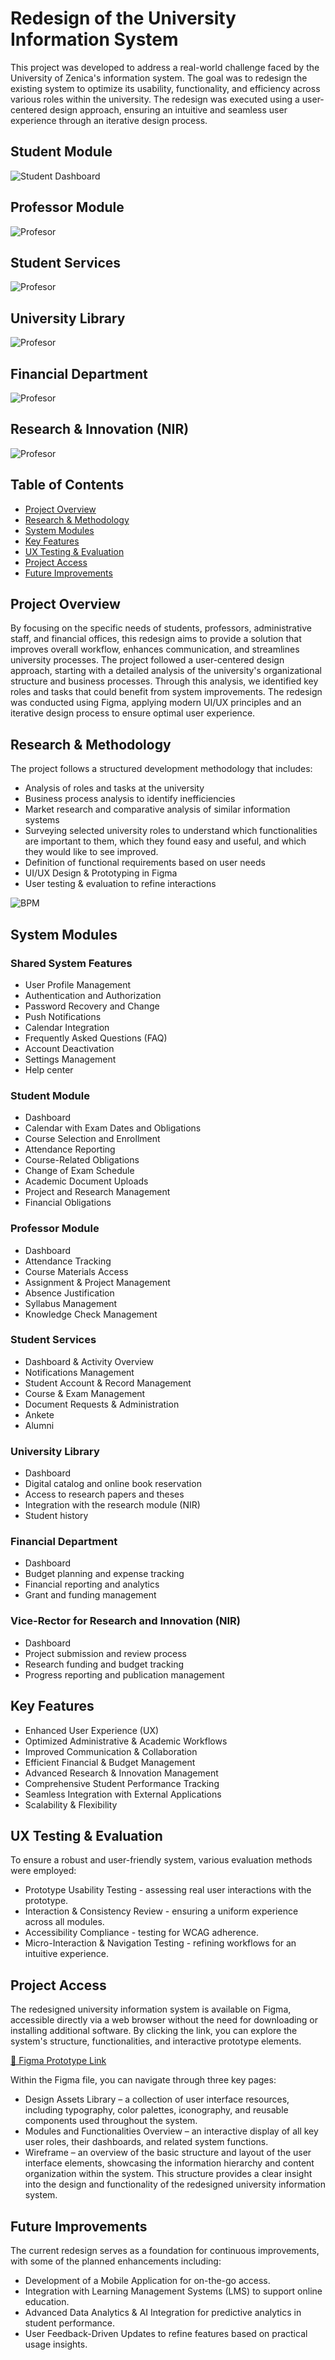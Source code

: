 # Redesign of the University Information System

This project was developed to address a real-world challenge faced by the University of Zenica's information system. The goal was to redesign the existing system to optimize its usability, functionality, and efficiency across various roles within the university. The redesign was executed using a user-centered design approach, ensuring an intuitive and seamless user experience through an iterative design process. 

## Student Module

![Student Dashboard](https://raw.githubusercontent.com/nejrariizviic/Redesign-of-the-University-Information-System/refs/heads/main/Uploads/student%20dashboard.png)

## Professor Module
![Profesor](https://raw.githubusercontent.com/nejrariizviic/Redesign-of-the-University-Information-System/refs/heads/main/Uploads/Prof-prosustvo.png)


## Student Services
![Profesor](https://raw.githubusercontent.com/nejrariizviic/Redesign-of-the-University-Information-System/refs/heads/main/Uploads/Mre%C5%BEa%20alumni.png)


## University Library
![Profesor](https://raw.githubusercontent.com/nejrariizviic/Redesign-of-the-University-Information-System/refs/heads/main/Uploads/Dashboard%20-%20biblioteka.png)


## Financial Department
![Profesor](https://raw.githubusercontent.com/nejrariizviic/Redesign-of-the-University-Information-System/refs/heads/main/Uploads/Dashboard-finansije.png)

## Research & Innovation (NIR)
![Profesor](https://raw.githubusercontent.com/nejrariizviic/Redesign-of-the-University-Information-System/refs/heads/main/Uploads/nir.png)


## Table of Contents  
- [Project Overview](#project-overview)  
- [Research & Methodology](#research--methodology)  
- [System Modules](#system-modules)  
- [Key Features](#key-features)  
- [UX Testing & Evaluation](#ux-testing--evaluation)  
- [Project Access](#project-access)  
- [Future Improvements](#future-improvements) 

## Project Overview

By focusing on the specific needs of students, professors, administrative staff, and financial offices, this redesign aims to provide a solution that improves overall workflow, enhances communication, and streamlines university processes. The project followed a user-centered design approach, starting with a detailed analysis of the university's organizational structure and business processes. Through this analysis, we identified key roles and tasks that could benefit from system improvements. The redesign was conducted using Figma, applying modern UI/UX principles and an iterative design process to ensure optimal user experience.


## Research & Methodology

The project follows a structured development methodology that includes:
- Analysis of roles and tasks at the university
- Business process analysis to identify inefficiencies
- Market research and comparative analysis of similar information systems
- Surveying selected university roles to understand which functionalities are important to them, which they found easy and useful, and which they would like to see improved.
- Definition of functional requirements based on user needs
- UI/UX Design & Prototyping in Figma
- User testing & evaluation to refine interactions

![BPM](https://raw.githubusercontent.com/nejrariizviic/Redesign-of-the-University-Information-System/refs/heads/main/Uploads/BPM1.png)

## System Modules 

### Shared System Features
- User Profile Management
- Authentication and Authorization 
- Password Recovery and Change
- Push Notifications
- Calendar Integration
- Frequently Asked Questions (FAQ)
- Account Deactivation
- Settings Management
- Help center

### Student Module
- Dashboard
- Calendar with Exam Dates and Obligations
- Course Selection and Enrollment
- Attendance Reporting 
- Course-Related Obligations
- Change of Exam Schedule
- Academic Document Uploads
- Project and Research Management
- Financial Obligations


###  Professor Module
- Dashboard
- Attendance Tracking
- Course Materials Access
- Assignment & Project Management
- Absence Justification
- Syllabus Management
- Knowledge Check Management

### Student Services
- Dashboard & Activity Overview 
- Notifications Management
- Student Account & Record Management
- Course & Exam Management
- Document Requests & Administration
- Ankete
- Alumni 

### University Library
- Dashboard
- Digital catalog and online book reservation
- Access to research papers and theses
- Integration with the research module (NIR)
- Student history

  
### Financial Department
- Dashboard
- Budget planning and expense tracking
- Financial reporting and analytics
- Grant and funding management
  

### Vice-Rector for Research and Innovation (NIR)
- Dashboard
- Project submission and review process
- Research funding and budget tracking
- Progress reporting and publication management 



## Key Features 

- Enhanced User Experience (UX) 
- Optimized Administrative & Academic Workflows 
- Improved Communication & Collaboration 
- Efficient Financial & Budget Management 
- Advanced Research & Innovation Management
- Comprehensive Student Performance Tracking 
- Seamless Integration with External Applications 
- Scalability & Flexibility 



## UX Testing & Evaluation
To ensure a robust and user-friendly system, various evaluation methods were employed:
- Prototype Usability Testing - assessing real user interactions with the prototype.
- Interaction & Consistency Review - ensuring a uniform experience across all modules.
- Accessibility Compliance - testing for WCAG adherence.
- Micro-Interaction & Navigation Testing - refining workflows for an intuitive experience.

## Project Access

The redesigned university information system is available on Figma, accessible directly via a web browser without the need for downloading or installing additional software. By clicking the link, you can explore the system's structure, functionalities, and interactive prototype elements.

[🔗 Figma Prototype Link](https://www.figma.com/design/XWjpyes8glv5MxnXWYOVn5/Redizajn-korisni%C4%8Dkog-su%C4%8Delja-univerzitetskog-informacionog-sistema?node-id=6-3&t=AlG3GnsQw)

Within the Figma file, you can navigate through three key pages:

- Design Assets Library – a collection of user interface resources, including typography, color palettes, iconography, and reusable components used throughout the system.
- Modules and Functionalities Overview – an interactive display of all key user roles, their dashboards, and related system functions.
- Wireframe – an overview of the basic structure and layout of the user interface elements, showcasing the information hierarchy and content organization within the system.
This structure provides a clear insight into the design and functionality of the redesigned university information system.

## Future Improvements

The current redesign serves as a foundation for continuous improvements, with some of the planned enhancements including:
- Development of a Mobile Application for on-the-go access.
- Integration with Learning Management Systems (LMS) to support online education.
- Advanced Data Analytics & AI Integration for predictive analytics in student performance.
- User Feedback-Driven Updates to refine features based on practical usage insights.

